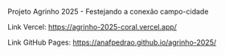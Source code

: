 Projeto Agrinho 2025 - Festejando a conexão campo-cidade

Link Vercel: 
https://agrinho-2025-coral.vercel.app/

Link GitHub Pages: 
https://anafpedrao.github.io/agrinho-2025/
